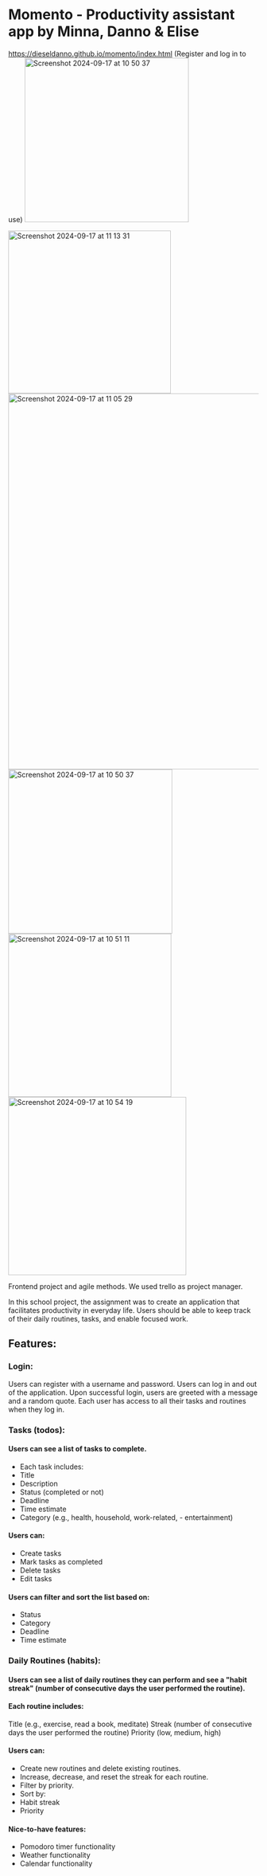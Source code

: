 ﻿# Momento - Productivity assistant app by Minna, Danno & Elise
 https://dieseldanno.github.io/momento/index.html
(Register and log in to use)
<img width="330" alt="Screenshot 2024-09-17 at 10 50 37" src="https://github.com/user-attachments/assets/a3c37db3-34dc-4bfb-98c9-f11acae64434">

<img width="327" alt="Screenshot 2024-09-17 at 11 13 31" src="https://github.com/user-attachments/assets/c236a55a-1a31-4cc6-a7db-276b5c64ce60">


<img width="755" alt="Screenshot 2024-09-17 at 11 05 29" src="https://github.com/user-attachments/assets/100f1a3e-d3b3-4f5b-9fc0-9e6c3e6808b0">


<img width="330" alt="Screenshot 2024-09-17 at 10 50 37" src="https://github.com/user-attachments/assets/4456a114-05e2-4e3d-990a-288e4818fcb0">
<img width="328" alt="Screenshot 2024-09-17 at 10 51 11" src="https://github.com/user-attachments/assets/138af33d-25cc-459c-b42e-48bb8f1b6e2f">

<img width="358" alt="Screenshot 2024-09-17 at 10 54 19" src="https://github.com/user-attachments/assets/ab572eaa-081f-4a66-a854-0320df7f536b">

Frontend project and agile methods. We used trello as project manager.

In this school project, the assignment was to create an application that facilitates productivity in everyday life. Users should be able to keep track of their daily routines, tasks, and enable focused work. 

## Features:

### Login:

Users can register with a username and password.
Users can log in and out of the application.
Upon successful login, users are greeted with a message and a random quote.
Each user has access to all their tasks and routines when they log in.

### Tasks (todos):

#### Users can see a list of tasks to complete.

- Each task includes:
- Title
- Description
- Status (completed or not)
- Deadline
- Time estimate
- Category (e.g., health, household, work-related, - entertainment)

#### Users can:

- Create tasks
- Mark tasks as completed
- Delete tasks
- Edit tasks

#### Users can filter and sort the list based on:

- Status
- Category
- Deadline
- Time estimate

### Daily Routines (habits):

#### Users can see a list of daily routines they can perform and see a "habit streak" (number of consecutive days the user performed the routine).

#### Each routine includes:

Title (e.g., exercise, read a book, meditate)
Streak (number of consecutive days the user performed the routine)
Priority (low, medium, high)

#### Users can:

- Create new routines and delete existing routines.
- Increase, decrease, and reset the streak for each routine.
- Filter by priority.
- Sort by:
- Habit streak
- Priority

#### Nice-to-have features:

- Pomodoro timer functionality
- Weather functionality
- Calendar functionality
